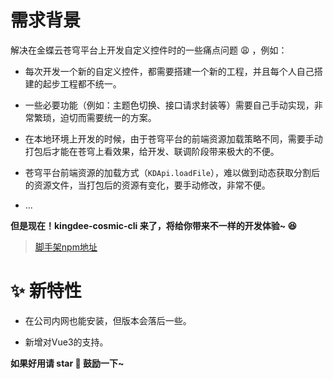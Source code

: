 # 需求背景  

解决在金蝶云苍穹平台上开发自定义控件时的一些痛点问题 😩 ，例如：

- 每次开发一个新的自定义控件，都需要搭建一个新的工程，并且每个人自己搭建的起步工程都不统一。

- 一些必要功能（例如：主题色切换、接口请求封装等）需要自己手动实现，非常繁琐，迫切而需要统一的方案。

- 在本地环境上开发的时候，由于苍穹平台的前端资源加载策略不同，需要手动打包后才能在苍穹上看效果，给开发、联调阶段带来极大的不便。

- 苍穹平台前端资源的加载方式（`KDApi.loadFile`），难以做到动态获取分割后的资源文件，当打包后的资源有变化，要手动修改，非常不便。

- ...

**但是现在！kingdee-cosmic-cli 来了，将给你带来不一样的开发体验~ 😆**

> [脚手架npm地址](https://www.npmjs.com/package/kingdee-cosmic-cli)

# ✨ 新特性

- 在公司内网也能安装，但版本会落后一些。

- 新增对Vue3的支持。

**如果好用请 star 🌟 鼓励一下~**